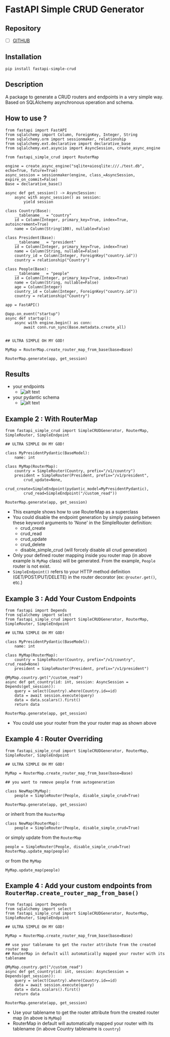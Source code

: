 # FastAPI Simple CRUD Generator

## Repository
- [ ] [GITHUB](https://github.com/Danangjoyoo/fastapi-simple-crud)

## Installation
```
pip install fastapi-simple-crud
```

## Description
A package to generate a CRUD routers and endpoints in a very simple way. Based on SQLAlchemy asynchronous operation and schema.

## How to use ?
```
from fastapi import FastAPI
from sqlalchemy import Column, ForeignKey, Integer, String
from sqlalchemy.orm import sessionmaker, relationship
from sqlalchemy.ext.declarative import declarative_base
from sqlalchemy.ext.asyncio import AsyncSession, create_async_engine

from fastapi_simple_crud import RouterMap

engine = create_async_engine("sqlite+aiosqlite:///./test.db", echo=True, future=True)
async_session = sessionmaker(engine, class_=AsyncSession, expire_on_commit=False)
Base = declarative_base()

async def get_session() -> AsyncSession:
    async with async_session() as session:
        yield session

class Country(Base):
    __tablename__ = "country"
    id = Column(Integer, primary_key=True, index=True, autoincrement=True)
    name = Column(String(100), nullable=False)

class President(Base):
    __tablename__ = "president"
    id = Column(Integer, primary_key=True, index=True)
    name = Column(String, nullable=False)
    country_id = Column(Integer, ForeignKey("country.id"))
    country = relationship("Country")

class People(Base):
    __tablename__ = "people"
    id = Column(Integer, primary_key=True, index=True)
    name = Column(String, nullable=False)
    age = Column(Integer)
    country_id = Column(Integer, ForeignKey("country.id"))
    country = relationship("Country")

app = FastAPI()

@app.on_event("startup")
async def startup():
    async with engine.begin() as conn:
        await conn.run_sync(Base.metadata.create_all)


## ULTRA SIMPLE OH MY GOD!

MyMap = RouterMap.create_router_map_from_base(base=Base)

RouterMap.generate(app, get_session)
```

## Results
- your endpoints
    - ![alt text](images/endpoint_example1.png)
- your pydantic schema
    - ![alt text](images/schema_example1.png)



## Example 2 : With RouterMap
```
from fastapi_simple_crud import SimpleCRUDGenerator, RouterMap, SimpleRouter, SimpleEndpoint

## ULTRA SIMPLE OH MY GOD!

class MyPresidentPydantic(BaseModel):
    name: int

class MyMap(RouterMap):
    country = SimpleRouter(Country, prefix="/v1/country")
    president = SimpleRouter(President, prefix="/v1/president",
        crud_update=None,
        crud_create=SimpleEndpoint(pydantic_model=MyPresidentPydantic),
        crud_read=SimpleEndpoint("/custom_read"))

RouterMap.generate(app, get_session)
```
- This example shows how to use RouterMap as a superclass
- You could disable the endpoint generation by simply passing between these keyword arguments to 'None' in the SimpleRouter definition:
  - crud_create
  - crud_read
  - crud_update
  - crud_delete
  - disable_simple_crud (will forcely disable all crud generation)
- Only your defined router mapping inside you router map (in above example is `MyMap` class) will be generated. From the example, `People` router is not exist.
- `SimpleEndpoint()` refers to your HTTP method definition (GET/POST/PUT/DELETE) in the router decorator (ex: `@router.get()`, etc.)

## Example 3 : Add Your Custom Endpoints
```
from fastapi import Depends
from sqlalchemy import select
from fastapi_simple_crud import SimpleCRUDGenerator, RouterMap, SimpleRouter, SimpleEndpoint

## ULTRA SIMPLE OH MY GOD!

class MyPresidentPydantic(BaseModel):
    name: int

class MyMap(RouterMap):
    country = SimpleRouter(Country, prefix="/v1/country", crud_read=None)
    president = SimpleRouter(President, prefix="/v1/president")

@MyMap.country.get("/custom_read")
async def get_country(id: int, session: AsyncSession = Depends(get_session)):
    query = select(Country).where(Country.id==id)
    data = await session.execute(query)
    data = data.scalars().first()
    return data

RouterMap.generate(app, get_session)
```
- You could use your router from the your router map as shown above

## Example 4 : Router Overriding
```
from fastapi_simple_crud import SimpleCRUDGenerator, RouterMap, SimpleRouter, SimpleEndpoint

## ULTRA SIMPLE OH MY GOD!

MyMap = RouterMap.create_router_map_from_base(base=Base)

## you want to remove people from autogeneration

class NewMap(MyMap):
    people = SimpleRouter(People, disable_simple_crud=True)

RouterMap.generate(app, get_session)
```
or inherit from the `RouterMap`
```
class NewMap(RouterMap):
    people = SimpleRouter(People, disable_simple_crud=True)
```
or simply update from the `RouterMap`
```
people = SimpleRouter(People, disable_simple_crud=True)
RouterMap.update_map(people)
```
or from the `MyMap`
```
MyMap.update_map(people)
```

## Example 4 : Add your custom endpoints from `RouterMap.create_router_map_from_base()`
```
from fastapi import Depends
from sqlalchemy import select
from fastapi_simple_crud import SimpleCRUDGenerator, RouterMap, SimpleRouter, SimpleEndpoint

## ULTRA SIMPLE OH MY GOD!

MyMap = RouterMap.create_router_map_from_base(base=Base)

## use your tablename to get the router attribute from the created router map
## RouterMap in default will automatically mapped your router with its tablename

@MyMap.country.get("/custom_read")
async def get_country(id: int, session: AsyncSession = Depends(get_session)):
    query = select(Country).where(Country.id==id)
    data = await session.execute(query)
    data = data.scalars().first()
    return data

RouterMap.generate(app, get_session)
```
- Use your tablename to get the router attribute from the created router map (in above is `MyMap`)
- RouterMap in default will automatically mapped your router with its tablename (in above Country tablename is `country`)